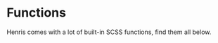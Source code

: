 # Functions
Henris comes with a lot of built-in SCSS functions, find them all below.


<functions />

